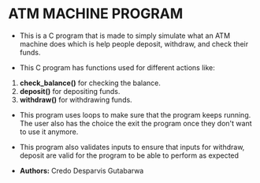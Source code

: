 # ATM MACHINE PROGRAM

- This is a C program that is made to simply simulate what an ATM machine does which is help people deposit, withdraw, and check their funds.

- This C program has functions used for different actions like:
1. **check_balance()** for checking the balance.
2. **deposit()** for depositing funds.
2. **withdraw()** for withdrawing funds.

- This program uses loops to make sure that the program keeps running. The user also has the choice the exit the program once they don't want to use it anymore.

- This program also validates inputs to ensure that inputs for withdraw, deposit are valid for the program to be able to perform as expected

- **Authors:** Credo Desparvis Gutabarwa